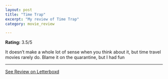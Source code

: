 ```yaml
---
layout: post
title: "Time Trap"
excerpt: "My review of Time Trap"
category: movie_review

---
```


**Rating:** 3.5/5

It doesn’t make a whole lot of sense when you think about it, but time travel movies rarely do. Blame it on the quarantine, but I had fun

<hr>

[See Review on Letterboxd](https://boxd.it/1oubkZ)
